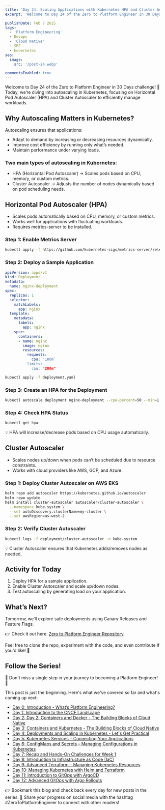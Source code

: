 ```yaml
---
title: 'Day 24: Scaling Applications with Kubernetes HPA and Cluster Autoscaler'
excerpt: 'Welcome to Day 24 of the Zero to Platform Engineer in 30 Days challenge! 🚀 Today, we’re diving into autoscaling in Kubernetes, focusing on Horizontal Pod Autoscaler (HPA) and Cluster Autoscaler to efficiently manage workloads..'

publishDate: Feb 7 2025
tags:
  - 'Platform Engineering'
  - Devops
  - 'Cloud Native'
  - SRE
  - kubernetes
seo:
  image:
    src: '/post-24.webp'

commentsEnabled: true
---
```


Welcome to Day 24 of the Zero to Platform Engineer in 30 Days challenge! 🚀 Today, we’re diving into autoscaling in Kubernetes, focusing on Horizontal Pod Autoscaler (HPA) and Cluster Autoscaler to efficiently manage workloads.

## Why Autoscaling Matters in Kubernetes?

Autoscaling ensures that applications:

- Adapt to demand by increasing or decreasing resources dynamically.
- Improve cost efficiency by running only what’s needed.
- Maintain performance under varying loads.

### Two main types of autoscaling in Kubernetes:

- HPA (Horizontal Pod Autoscaler) → Scales pods based on CPU, memory, or custom metrics.
- Cluster Autoscaler → Adjusts the number of nodes dynamically based on pod scheduling needs.

## Horizontal Pod Autoscaler (HPA)

- Scales pods automatically based on CPU, memory, or custom metrics.
- Works well for applications with fluctuating workloads.
- Requires metrics-server to be installed.

### Step 1: Enable Metrics Server

```bash
kubectl apply -f https://github.com/kubernetes-sigs/metrics-server/releases/latest/download/components.yaml
```

### Step 2: Deploy a Sample Application

```yaml
apiVersion: apps/v1
kind: Deployment
metadata:
  name: nginx-deployment
spec:
  replicas: 1
  selector:
    matchLabels:
      app: nginx
  template:
    metadata:
      labels:
        app: nginx
    spec:
      containers:
      - name: nginx
        image: nginx
        resources:
          requests:
            cpu: "100m`
          limits:
            cpu: "200m"
```

```bash
kubectl apply -f deployment.yaml
```

### Step 3: Create an HPA for the Deployment

```bash
kubectl autoscale deployment nginx-deployment --cpu-percent=50 --min=1 --max=10
```

### Step 4: Check HPA Status

```bash
kubectl get hpa
```

💡 HPA will increase/decrease pods based on CPU usage automatically.

## Cluster Autoscaler

- Scales nodes up/down when pods can’t be scheduled due to resource constraints.
- Works with cloud providers like AWS, GCP, and Azure.

### Step 1: Deploy Cluster Autoscaler on AWS EKS

```bash
helm repo add autoscaler https://kubernetes.github.io/autoscaler
helm repo update
helm install cluster-autoscaler autoscaler/cluster-autoscaler \
  --namespace kube-system \
  --set autoDiscovery.clusterName=my-cluster \
  --set awsRegion=us-west-2
```

### Step 2: Verify Cluster Autoscaler

```bash
kubectl logs -f deployment/cluster-autoscaler -n kube-system
```

💡 Cluster Autoscaler ensures that Kubernetes adds/removes nodes as needed.

## Activity for Today

1. Deploy HPA for a sample application.
2. Enable Cluster Autoscaler and scale up/down nodes.
3. Test autoscaling by generating load on your application.

## What’s Next?

Tomorrow, we’ll explore safe deployments using Canary Releases and Feature Flags.

👉 Check it out here: [Zero to Platform Engineer Repository](https://github.com/parraletz/zero-to-platform-engineer)

Feel free to clone the repo, experiment with the code, and even contribute if you'd like! 🚀

## Follow the Series!

🎉 Don't miss a single step in your journey to becoming a Platform Engineer! 🎉

This post is just the beginning. Here's what we've covered so far and what's coming up next:

- [Day 0: Introduction - What’s Platform Engineering?](https://parraletz.space/blog/00-0-to-platform-eng-intro/)
- [Day 1: Introduction to the CNCF Landscape](https://parraletz.space/blog/01-0-to-platform-eng-day1/)
- [Day 2: Day 2: Containers and Docker - The Building Blocks of Cloud Native](https://parraletz.space/blog/02-0-to-platform-eng-day2/)
- [Day 3: Containers and Kubernetes - The Building Blocks of Cloud Native](https://parraletz.space/blog/03-0-to-platform-eng-day3/)
- [Day 4: Deployments and Scaling in Kubernetes - Let's Get Practical](https://parraletz.space/blog/03-0-to-platform-eng-day3/)
- [Day 5: Kubernetes Services – Connecting Your Applications](https://parraletz.space/blog/05-0-to-platform-eng-day5/)
- [Day 6: ConfigMaps and Secrets – Managing Configurations in Kubernetes](https://parraletz.space/blog/06-0-to-platform-eng-day6/)
- [Day 7: Recap and Hands-On Challenges for Week 1](https://parraletz.space/blog/07-0-to-platform-eng-day7/)
- [Day 8: Introduction to Infrastructure as Code (IaC)](https://parraletz.space/blog/08-0-to-platform-eng-day8/)
- [Day 9: Advanced Terraform – Managing Kubernetes Resources](https://parraletz.space/blog/09-0-to-platform-eng-day9/)
- [Day 10: Managing Kubernetes with Helm and Terraform](https://parraletz.space/blog/10-0-to-platform-eng-day10/)
- [Day 11: Introduction to GitOps with ArgoCD](https://parraletz.space/blog/11-0-to-platform-eng-day11/)
- [Day 12: Advanced GitOps with Argo Rollouts](https://parraletz.space/blog/12-0-to-platform-eng-day12/)

👉 Bookmark this blog and check back every day for new posts in the series.
📣 Share your progress on social media with the hashtag #ZeroToPlatformEngineer to connect with other readers!
